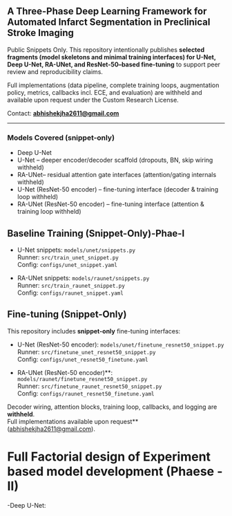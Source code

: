## A Three-Phase Deep Learning Framework for Automated Infarct Segmentation in Preclinical Stroke Imaging

Public Snippets Only. This repository intentionally publishes **selected fragments (model skeletons and minimal training interfaces) for U-Net, Deep U-Net, RA-UNet, and ResNet-50–based fine-tuning** to support peer review and reproducibility claims.  

Full implementations (data pipeline, complete training loops, augmentation policy, metrics, callbacks incl. ECE, and evaluation) are withheld and available upon request under the Custom Research License.

Contact: **abhishekjha2611@gmail.com**

---

### Models Covered (snippet-only)
- Deep U-Net
- U-Net – deeper encoder/decoder scaffold (dropouts, BN, skip wiring withheld)
- RA-UNet– residual attention gate interfaces (attention/gating internals withheld)
- U-Net (ResNet-50 encoder) – fine-tuning interface (decoder & training loop withheld)
- RA-UNet (ResNet-50 encoder) – fine-tuning interface (attention & training loop withheld)


## Baseline Training (Snippet-Only)-Phae-I
- U-Net snippets: `models/unet/snippets.py`  
  Runner: `src/train_unet_snippet.py`  
  Config: `configs/unet_snippet.yaml`

- RA-UNet snippets: `models/raunet/snippets.py`  
  Runner: `src/train_raunet_snippet.py`  
  Config: `configs/raunet_snippet.yaml`

## Fine-tuning (Snippet-Only)
This repository includes **snippet-only** fine-tuning interfaces:

- U-Net (ResNet-50 encoder): `models/unet/finetune_resnet50_snippet.py`  
  Runner: `src/finetune_unet_resnet50_snippet.py`  
  Config: `configs/unet_resnet50_finetune.yaml`

- RA-UNet (ResNet-50 encoder)**: `models/raunet/finetune_resnet50_snippet.py`  
  Runner: `src/finetune_raunet_resnet50_snippet.py`  
  Config: `configs/raunet_resnet50_finetune.yaml`

Decoder wiring, attention blocks, training loop, callbacks, and logging are **withheld**.  
Full implementations available upon request** (abhishekjha2611@gmail.com).

# Full Factorial design of Experiment based model development (Phaese -II)
-Deep U-Net: 

